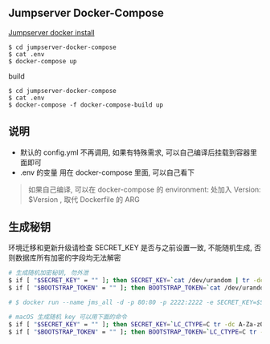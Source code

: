 ## Jumpserver Docker-Compose

[Jumpserver docker install](https://docs.jumpserver.org/zh/docs/dockerinstall.html)

```
$ cd jumpserver-docker-compose
$ cat .env
$ docker-compose up
```

build

```
$ cd jumpserver-docker-compose
$ cat .env
$ docker-compose -f docker-compose-build up
```

## 说明

- 默认的 config.yml 不再调用, 如果有特殊需求, 可以自己编译后挂载到容器里面即可
- .env 的变量 用在 docker-compose 里面, 可以自己看下

> 如果自己编译, 可以在 docker-compose 的 environment: 处加入 Version: \$Version , 取代 Dockerfile 的 ARG

## 生成秘钥

环境迁移和更新升级请检查 SECRET_KEY 是否与之前设置一致, 不能随机生成, 否则数据库所有加密的字段均无法解密

```bash
# 生成随机加密秘钥, 勿外泄
$ if [ "$SECRET_KEY" = "" ]; then SECRET_KEY=`cat /dev/urandom | tr -dc A-Za-z0-9 | head -c 50`; echo "SECRET_KEY=$SECRET_KEY" >> ~/.bashrc; echo $SECRET_KEY; else echo $SECRET_KEY; fi
$ if [ "$BOOTSTRAP_TOKEN" = "" ]; then BOOTSTRAP_TOKEN=`cat /dev/urandom | tr -dc A-Za-z0-9 | head -c 16`; echo "BOOTSTRAP_TOKEN=$BOOTSTRAP_TOKEN" >> ~/.bashrc; echo $BOOTSTRAP_TOKEN; else echo $BOOTSTRAP_TOKEN; fi

# $ docker run --name jms_all -d -p 80:80 -p 2222:2222 -e SECRET_KEY=$SECRET_KEY -e BOOTSTRAP_TOKEN=$BOOTSTRAP_TOKEN jumpserver/jms_all:latest

# macOS 生成随机 key 可以用下面的命令
$ if [ "$SECRET_KEY" = "" ]; then SECRET_KEY=`LC_CTYPE=C tr -dc A-Za-z0-9 < /dev/urandom | head -c 50`; echo "SECRET_KEY=$SECRET_KEY" >> ~/.bash_profile; echo $SECRET_KEY; else echo $SECRET_KEY; fi
$ if [ "$BOOTSTRAP_TOKEN" = "" ]; then BOOTSTRAP_TOKEN=`LC_CTYPE=C tr -dc A-Za-z0-9 < /dev/urandom | head -c 16`; echo "BOOTSTRAP_TOKEN=$BOOTSTRAP_TOKEN" >> ~/.bash_profile; echo $BOOTSTRAP_TOKEN; else echo $BOOTSTRAP_TOKEN; fi
```

